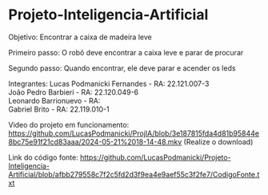 # Projeto-Inteligencia-Artificial

Objetivo: Encontrar a caixa de madeira leve<br>

Primeiro passo: O robô deve encontrar a caixa leve e parar de procurar <br>

Segundo passo: Quando encontrar, ele deve parar e acender os leds




Integrantes: 
Lucas Podmanicki Fernandes - RA: 22.121.007-3 <br>
João Pedro Barbieri - RA: 22.120.049-6<br>
Leonardo Barrionuevo - RA: <br>
Gabriel Brito - RA: 22.119.010-1<br>


Video do projeto em funcionamento:  https://github.com/LucasPodmanicki/ProjIA/blob/3e187815fda4d81b95844e8bc75e91f21cd83aaa/2024-05-21%2018-14-48.mkv (Realize o download)


Link do código fonte: https://github.com/LucasPodmanicki/Projeto-Inteligencia-Artificial/blob/afbb279558c7f2c5fd2d3f9ea4e9aef55c3f2fe7/CodigoFonte.txt
